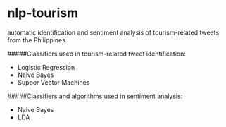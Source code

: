 nlp-tourism
===========
automatic identification and sentiment analysis of tourism-related tweets from the Philippines

#####Classifiers used in tourism-related tweet identification:

- Logistic Regression
- Naive Bayes
- Suppor Vector Machines

#####Classifiers and algorithms used in sentiment analysis:

- Naive Bayes
- LDA

